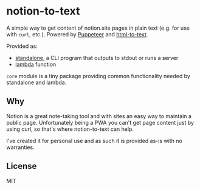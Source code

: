 # notion-to-text

A simple way to get content of notion.site pages in plain text (e.g. for use with `curl`, etc.). Powered by [Puppeteer](https://github.com/puppeteer/puppeteer) and [html-to-text](https://www.npmjs.com/package/html-to-text).

Provided as:

- [standalone](standalone/README.md), a CLI program that outputs to stdout or runs a server
- [lambda](lambda/README.md) function

`core` module is a tiny package providing common functionality needed by standalone and lambda.

## Why

Notion is a great note-taking tool and with sites an easy way to maintain a public page. Unfortunately being a PWA you can't get page content just by using curl, so that's where notion-to-text can help.

I've created it for personal use and as such it is provided as-is with no warranties.

## License

MIT
